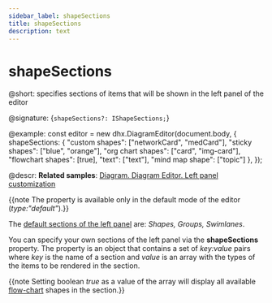 ```yaml
---
sidebar_label: shapeSections
title: shapeSections
description: text
---
```


# shapeSections

@short: specifies sections of items that will be shown in the left panel of the editor

@signature: {`shapeSections?: IShapeSections;`}

@example:
const editor = new dhx.DiagramEditor(document.body, {
    shapeSections: {
        "custom shapes": ["networkCard", "medCard"],
        "sticky shapes": ["blue", "orange"],
        "org chart shapes": ["card", "img-card"],
        "flowchart shapes": [true],
        "text": ["text"],
        "mind map shape": ["topic"]
    },
});



@descr:
**Related samples**: [Diagram. Diagram Editor. Left panel customization](https://snippet.dhtmlx.com/2z0a18oz)

{{note The property is available only in the default mode of the editor (*type:"default"*).}}

The [default sections of the left panel](../../../guides/diagram_editor/left_panel/#default-sections) are: *Shapes, Groups, Swimlanes*.

You can specify your own sections of the left panel via the **shapeSections** property. The property is an object that contains a set of *key:value* pairs where *key* is the name of a section and *value* is an array with the types of the items to be rendered in the section.

{{note Setting boolean *true* as a value of the array will display all available [flow-chart](../../../shapes/default_shapes/#shapes-overview) shapes in the section.}}


